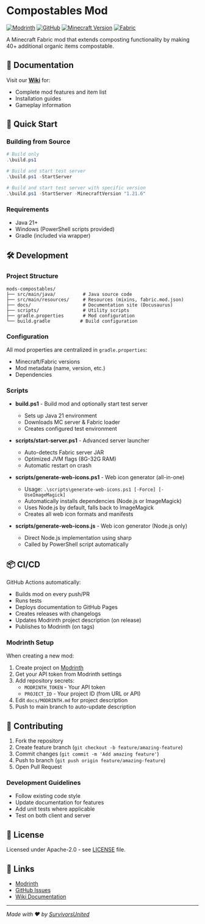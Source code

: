 # Compostables Mod

[![Modrinth](https://img.shields.io/modrinth/dt/su-compostables?label=Modrinth&logo=modrinth&color=00AF5C)](https://modrinth.com/mod/su-compostables)
[![GitHub](https://img.shields.io/github/license/survivorsunited/mods-su-compostables?label=License)](https://github.com/survivorsunited/mods-su-compostables/blob/main/LICENSE)
[![Minecraft Version](https://img.shields.io/badge/Minecraft-1.21.5+-brightgreen)](https://www.minecraft.net/)
[![Fabric](https://img.shields.io/badge/Fabric-0.16.14+-blue)](https://fabricmc.net/)

A Minecraft Fabric mod that extends composting functionality by making 40+ additional organic items compostable.

## 📖 Documentation

Visit our **[Wiki](https://survivorsunited.github.io/mods-su-compostables/docs/intro)** for:
- Complete mod features and item list
- Installation guides
- Gameplay information

## 🚀 Quick Start

### Building from Source

```powershell
# Build only
.\build.ps1

# Build and start test server
.\build.ps1 -StartServer

# Build and start test server with specific version
.\build.ps1 -StartServer -MinecraftVersion "1.21.6"
```

### Requirements
- Java 21+
- Windows (PowerShell scripts provided)
- Gradle (included via wrapper)

## 🛠️ Development

### Project Structure
```
mods-compostables/
├── src/main/java/          # Java source code
├── src/main/resources/     # Resources (mixins, fabric.mod.json)
├── docs/                   # Documentation site (Docusaurus)
├── scripts/                # Utility scripts
├── gradle.properties       # Mod configuration
└── build.gradle           # Build configuration
```

### Configuration

All mod properties are centralized in `gradle.properties`:
- Minecraft/Fabric versions
- Mod metadata (name, version, etc.)
- Dependencies

### Scripts

- **build.ps1** - Build mod and optionally start test server
  - Sets up Java 21 environment
  - Downloads MC server & Fabric loader
  - Creates configured test environment
  
- **scripts/start-server.ps1** - Advanced server launcher
  - Auto-detects Fabric server JAR
  - Optimized JVM flags (8G-32G RAM)
  - Automatic restart on crash

- **scripts/generate-web-icons.ps1** - Web icon generator (all-in-one)
  - Usage: `.\scripts\generate-web-icons.ps1 [-Force] [-UseImageMagick]`
  - Automatically installs dependencies (Node.js or ImageMagick)
  - Uses Node.js by default, falls back to ImageMagick
  - Creates all web icon formats and manifests
  
- **scripts/generate-web-icons.js** - Web icon generator (Node.js only)
  - Direct Node.js implementation using sharp
  - Called by PowerShell script automatically

## 📦 CI/CD

GitHub Actions automatically:
- Builds mod on every push/PR
- Runs tests
- Deploys documentation to GitHub Pages
- Creates releases with changelogs
- Updates Modrinth project description (on release)
- Publishes to Modrinth (on tags)

### Modrinth Setup

When creating a new mod:

1. Create project on [Modrinth](https://modrinth.com)
2. Get your API token from Modrinth settings
3. Add repository secrets:
   - `MODRINTH_TOKEN` - Your API token
   - `PROJECT_ID` - Your project ID (from URL or API)
4. Edit `docs/MODRINTH.md` for project description
5. Push to main branch to auto-update description

## 🤝 Contributing

1. Fork the repository
2. Create feature branch (`git checkout -b feature/amazing-feature`)
3. Commit changes (`git commit -m 'Add amazing feature'`)
4. Push to branch (`git push origin feature/amazing-feature`)
5. Open Pull Request

### Development Guidelines
- Follow existing code style
- Update documentation for features
- Add unit tests where applicable
- Test on both client and server

## 📄 License

Licensed under Apache-2.0 - see [LICENSE](LICENSE) file.

## 🔗 Links

- [Modrinth](https://modrinth.com/mod/su-compostables)
- [GitHub Issues](https://github.com/survivorsunited/mods-su-compostables/issues)
- [Wiki Documentation](https://survivorsunited.github.io/mods-su-compostables/docs/intro)

---

*Made with ❤️ by [SurvivorsUnited](https://github.com/survivorsunited)*